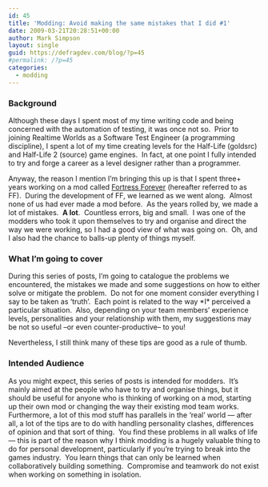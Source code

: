 ```yaml
---
id: 45
title: 'Modding: Avoid making the same mistakes that I did #1'
date: 2009-03-21T20:28:51+00:00
author: Mark Simpson
layout: single
guid: https://defragdev.com/blog/?p=45
#permalink: /?p=45
categories:
  - modding
---
```

### Background

Although these days I spent most of my time writing code and being concerned with the automation of testing, it was once not so.  Prior to joining Realtime Worlds as a Software Test Engineer (a programming discipline), I spent a lot of my time creating levels for the Half-Life (goldsrc) and Half-Life 2 (source) game engines.  In fact, at one point I fully intended to try and forge a career as a level designer rather than a programmer.

Anyway, the reason I mention I&#8217;m bringing this up is that I spent three+ years working on a mod called [Fortress Forever](http://fortress-forever.com) (hereafter referred to as FF).  During the development of FF, we learned as we went along.  Almost none of us had ever made a mod before.  As the years rolled by, we made a lot of mistakes.  **A lot**.  Countless errors, big and small.  I was one of the modders who took it upon themselves to try and organise and direct the way we were working, so I had a good view of what was going on.  Oh, and I also had the chance to balls-up plenty of things myself.

### What I&#8217;m going to cover

During this series of posts, I&#8217;m going to catalogue the problems we encountered, the mistakes we made and some suggestions on how to either solve or mitigate the problem.  Do not for one moment consider everything I say to be taken as &#8216;truth&#8217;.  Each point is related to the way \*I\* perceived a particular situation.  Also, depending on your team members&#8217; experience levels, personalities and your relationship with them, my suggestions may be not so useful &#8211;or even counter-productive&#8211; to you!

Nevertheless, I still think many of these tips are good as a rule of thumb.

### Intended Audience

As you might expect, this series of posts is intended for modders.  It&#8217;s mainly aimed at the people who have to try and organise things, but it should be useful for anyone who is thinking of working on a mod, starting up their own mod or changing the way their existing mod team works.  Furthermore, a lot of this mod stuff has parallels in the &#8216;real&#8217; world &#8212; after all, a lot of the tips are to do with handling personality clashes, differences of opinion and that sort of thing.  You find these problems in all walks of life &#8212; this is part of the reason why I think modding is a hugely valuable thing to do for personal development, particularly if you&#8217;re trying to break into the games industry.  You learn things that can only be learned when collaboratively building something.  Compromise and teamwork do not exist when working on something in isolation.